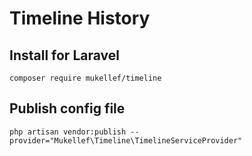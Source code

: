 # Timeline History

## Install for Laravel

``
composer require mukellef/timeline
``
## Publish config file
```
php artisan vendor:publish --provider="Mukellef\Timeline\TimelineServiceProvider"
```
